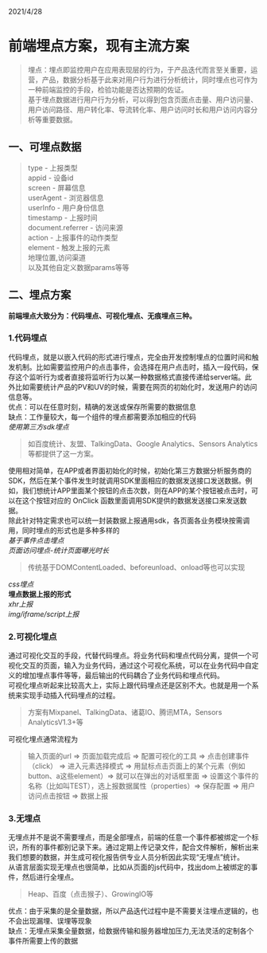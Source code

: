 2021/4/28
# 前端埋点方案，现有主流方案
>埋点：埋点即监控用户在应用表现层的行为，于产品迭代而言至关重要，运营，产品，数据分析基于此来对用户行为进行分析统计，同时埋点也可作为一种前端监控的手段，检验功能是否达预期的佐证。  
>基于埋点数据进行用户行为分析，可以得到包含页面点击量、用户访问量、用户访问路径、用户转化率、导流转化率、用户访问时长和用户访问内容分析等重要数据。

## 一、可埋点数据
>type - 上报类型  
appid - 设备id  
screen - 屏幕信息  
userAgent - 浏览器信息  
userInfo - 用户身份信息  
timestamp - 上报时间  
document.referrer - 访问来源  
action - 上报事件的动作类型  
element - 触发上报的元素  
地理位置,访问渠道  
>以及其他自定义数据params等等  

## 二、埋点方案
**前端埋点大致分为：代码埋点、可视化埋点、无痕埋点三种。**
### 1.代码埋点
代码埋点，就是以嵌入代码的形式进行埋点，完全由开发控制埋点的位置时间和触发机制。比如需要监控用户的点击事件，会选择在用户点击时，插入一段代码，保存这个监听行为或者直接将监听行为以某一种数据格式直接传递给server端。此外比如需要统计产品的PV和UV的时候，需要在网页的初始化时，发送用户的访问信息等。  
优点：可以在任意时刻，精确的发送或保存所需要的数据信息  
缺点：工作量较大，每一个组件的埋点都需要添加相应的代码  
*使用第三方sdk埋点*
>如百度统计、友盟、TalkingData、Google Analytics、Sensors Analytics等都提供了这一方案。

使用相对简单，在APP或者界面初始化的时候，初始化第三方数据分析服务商的SDK，然后在某个事件发生时就调用SDK里面相应的数据发送接口发送数据。例如，我们想统计APP里面某个按钮的点击次数，则在APP的某个按钮被点击时，可以在这个按钮对应的 OnClick 函数里面调用SDK提供的数据发送接口来发送数据。  
除此针对特定需求也可以统一封装数据上报通用sdk，各页面各业务模块按需调用，同时埋点的形式也是多种多样的  
*基于事件点击埋点*  
*页面访问埋点-统计页面曝光时长*  
>传统基于DOMContentLoaded、beforeunload、onload等也可以实现

*css埋点*  
**埋点数据上报的形式**  
*xhr上报*  
*img/iframe/script上报*  
### 2.可视化埋点
通过可视化交互的手段，代替代码埋点。将业务代码和埋点代码分离，提供一个可视化交互的页面，输入为业务代码，通过这个可视化系统，可以在业务代码中自定义的增加埋点事件等等，最后输出的代码耦合了业务代码和埋点代码。  
可视化埋点听起来比较高大上，实际上跟代码埋点还是区别不大。也就是用一个系统来实现手动插入代码埋点的过程。  
>方案有Mixpanel、TalkingData、诸葛IO、腾讯MTA，Sensors AnalyticsV1.3+等

可视化埋点通常流程为
>输入页面的url =>
页面加载完成后 =>
配置可视化的工具 =>
点击创建事件（click） =>
进入元素选择模式 =>
用鼠标点击页面上的某个元素（例如button、a这些element）=>
就可以在弹出的对话框里面 =>
设置这个事件的名称（比如叫TEST），选上报数据属性（properties）=>
保存配置 =>
用户访问点击按钮 =>
>数据上报

### 3.无埋点
无埋点并不是说不需要埋点，而是全部埋点，前端的任意一个事件都被绑定一个标识，所有的事件都别记录下来。通过定期上传记录文件，配合文件解析，解析出来我们想要的数据，并生成可视化报告供专业人员分析因此实现“无埋点”统计。  
从语言层面实现无埋点也很简单，比如从页面的js代码中，找出dom上被绑定的事件，然后进行全埋点。  
>Heap、百度（点击猴子）、GrowingIO等

优点：由于采集的是全量数据，所以产品迭代过程中是不需要关注埋点逻辑的，也不会出现漏埋、误埋等现象  
缺点：无埋点采集全量数据，给数据传输和服务器增加压力,无法灵活的定制各个事件所需要上传的数据
